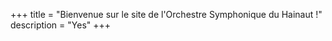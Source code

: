 +++
title = "Bienvenue sur le site de l'Orchestre Symphonique du Hainaut !"
description = "Yes"
+++
